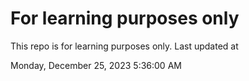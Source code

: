 # For learning purposes only
This repo is for learning purposes only.
Last updated at

Monday, December 25, 2023 5:36:00 AM

